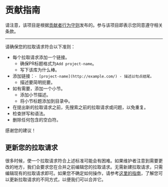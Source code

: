 # 贡献指南

请注意，该项目是根据[贡献者行为守则](code-of-conduct.md)发布的。参与该项目即表示您同意遵守相关条款。

---

请确保您的拉取请求符合以下准则：

- 每个拉取请求添加一个链接。
    - 确保PR标题格式为`Add project-name`。
    - 写下该库为什么棒。
- 添加链接：`- [project-name](http://example.com/) - 描述以句点结尾。`
    - 描述要简明扼要。
- 如有需要，添加一个小节。
    - 添加小节描述。
    - 将小节标题添加到目录中。
- 在提出新的拉取请求之前，先搜索之前的拉取请求或问题，以免重复。
- 检查拼写和语法。
- 删除任何包含的空白符。

感谢您的建议！

## 更新您的拉取请求

很多时候，使一个拉取请求符合上述标准可能会有困难。如果维护者注意到需要更改的地方，我们会要求您在合并之前编辑您的拉取请求。无需新建拉取请求，只需编辑现有的拉取请求即可。如果您不确定如何操作，请参考[这里的指南](https://github.com/RichardLitt/knowledge/blob/master/github/amending-a-commit-guide.md)，了解您可以更新拉取请求的不同方式，以便我们可以合并它。